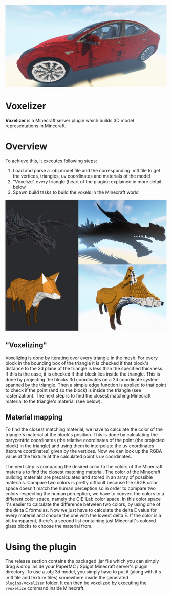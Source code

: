 ![screenshot](docs/screenshots/screenshot.png)

# Voxelizer

**Voxelizer** is a Minecraft server plugin which builds 3D model representations in Minecraft.

# Overview

To achieve this, it executes following steps:

1. Load and parse a .obj model file and the corresponding .mtl file to get the vertices, triangles, uv coordinates and materials of the model
2. "Voxelize" every triangle (heart of the plugin); explained in more detail below
3. Spawn build tasks to build the voxels in the Minecraft world

![comparison](docs/screenshots/comparison.png)

## "Voxelizing"

Voxelizing is done by iterating over every triangle in the mesh. For every block in the bounding box of the triangle it is checked if that block's distance to the 3d plane of the triangle is less than the specified thickness. If this is the case, it is checked if that block lies inside the triangle. This is done by projecting the blocks 3d coordinates on a 2d coordinate system spanned by the triangle. Then a simple edge function is applied to that point to check if the point (and so the block) is inside the triangle (see rasterization). The next step is to find the closest matching Minecraft material to the triangle's material (see below).

## Material mapping

To find the closest matching material, we have to calculate the color of the triangle's material at the block's position. This is done by calculating the barycentric coordinates (the relative coordinates of the point (the projected block) in the triangle) and using them to interpolate the uv coordinates (texture coordinates) given by the vertices. Now we can look up the RGBA value at the texture at the calculated point's uv coordinates.

The next step is comparing the desired color to the colors of the Minecraft materials to find the closest matching material. The color of the Minecraft building materials are precalculated and stored in an array of possible materials. Compare two colors is pretty difficult because the sRGB color space doesn't match the human perception so in order to compare two colors respecting the human perception, we have to convert the colors to a different color space, namely the CIE-Lab color space. In this color space it's easier to calculate the difference between two colors, by using one of the delta E formulas. Now we just have to calculate the delta E value for every material and choose the one with the lowest delta E. If the color is a bit transparent, there's a second list containing just Minecraft's colored glass blocks to choose the material from.

# Using the plugin

The release section contains the packaged .jar file which you can simply drag & drop inside your PaperMC / Spigot Minecraft server's plugin directory. To use a .obj 3d model, you simply have to put it (along with it's .mtl file and texture files) somewhere inside the generated `plugins/Voxelizer` folder. It can then be voxelized by executing the `/voxelize` command inside Minecraft.
